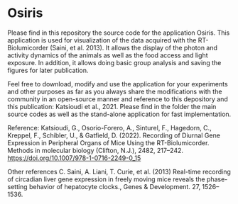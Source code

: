 # Osiris
Please find in this repository the source code for the application Osiris. This application is used for visualization of the data acquired with the RT-Biolumicorder (Saini, et al. 2013). It allows the display of the photon and activity dynamics of the animals as well as the food access and light exposure. In addition, it allows doing basic group analysis and saving the figures for later publication.

Feel free to download, modify and use the application for your experiments and other purposes as far as you always share the modifications with the community in an open-source manner and reference to this depository and this publication: Katsioudi et al., 2021. Please find in the folder the main source codes as well as the stand-alone application for fast implementation.

Reference: Katsioudi, G., Osorio-Forero, A., Sinturel, F., Hagedorn, C., Kreppel, F., Schibler, U., & Gatfield, D. (2022). Recording of Diurnal Gene Expression in Peripheral Organs of Mice Using the RT-Biolumicorder. Methods in molecular biology (Clifton, N.J.), 2482, 217–242. https://doi.org/10.1007/978-1-0716-2249-0_15

Other references C. Saini, A. Liani, T. Curie, et al. (2013) Real-time recording of circadian liver gene expression in freely moving mice reveals the phase-setting behavior of hepatocyte clocks., Genes & Development. 27, 1526–1536.
